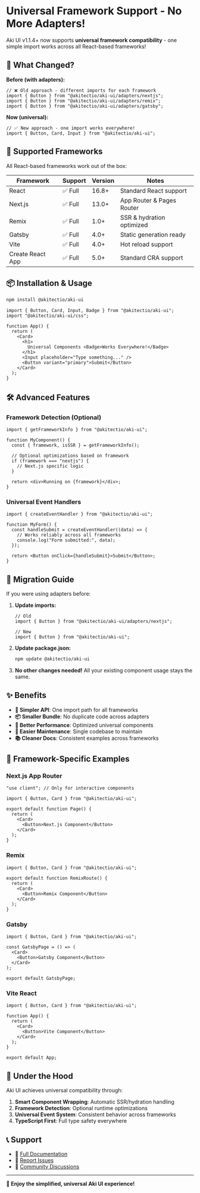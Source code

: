 # Universal Framework Support - No More Adapters!

Aki UI v1.1.4+ now supports **universal framework compatibility** - one simple import works across all React-based frameworks!

## 🎯 What Changed?

**Before (with adapters):**

```tsx
// ❌ Old approach - different imports for each framework
import { Button } from "@akitectio/aki-ui/adapters/nextjs";
import { Button } from "@akitectio/aki-ui/adapters/remix";
import { Button } from "@akitectio/aki-ui/adapters/gatsby";
```

**Now (universal):**

```tsx
// ✅ New approach - one import works everywhere!
import { Button, Card, Input } from "@akitectio/aki-ui";
```

## 🚀 Supported Frameworks

All React-based frameworks work out of the box:

| Framework        | Support | Version | Notes                     |
| ---------------- | ------- | ------- | ------------------------- |
| React            | ✅ Full | 16.8+   | Standard React support    |
| Next.js          | ✅ Full | 13.0+   | App Router & Pages Router |
| Remix            | ✅ Full | 1.0+    | SSR & hydration optimized |
| Gatsby           | ✅ Full | 4.0+    | Static generation ready   |
| Vite             | ✅ Full | 4.0+    | Hot reload support        |
| Create React App | ✅ Full | 5.0+    | Standard CRA support      |

## 📦 Installation & Usage

```bash
npm install @akitectio/aki-ui
```

```tsx
import { Button, Card, Input, Badge } from "@akitectio/aki-ui";
import "@akitectio/aki-ui/css";

function App() {
  return (
    <Card>
      <h1>
        Universal Components <Badge>Works Everywhere!</Badge>
      </h1>
      <Input placeholder="Type something..." />
      <Button variant="primary">Submit</Button>
    </Card>
  );
}
```

## 🛠 Advanced Features

### Framework Detection (Optional)

```tsx
import { getFrameworkInfo } from "@akitectio/aki-ui";

function MyComponent() {
  const { framework, isSSR } = getFrameworkInfo();

  // Optional optimizations based on framework
  if (framework === "nextjs") {
    // Next.js specific logic
  }

  return <div>Running on {framework}</div>;
}
```

### Universal Event Handlers

```tsx
import { createEventHandler } from "@akitectio/aki-ui";

function MyForm() {
  const handleSubmit = createEventHandler((data) => {
    // Works reliably across all frameworks
    console.log("Form submitted:", data);
  });

  return <Button onClick={handleSubmit}>Submit</Button>;
}
```

## 🔄 Migration Guide

If you were using adapters before:

1. **Update imports:**

   ```tsx
   // Old
   import { Button } from "@akitectio/aki-ui/adapters/nextjs";

   // New
   import { Button } from "@akitectio/aki-ui";
   ```

2. **Update package.json:**

   ```bash
   npm update @akitectio/aki-ui
   ```

3. **No other changes needed!** All your existing component usage stays the same.

## ✨ Benefits

- **🎯 Simpler API**: One import path for all frameworks
- **📦 Smaller Bundle**: No duplicate code across adapters
- **🚀 Better Performance**: Optimized universal components
- **🔧 Easier Maintenance**: Single codebase to maintain
- **📚 Cleaner Docs**: Consistent examples across frameworks

## 🤝 Framework-Specific Examples

### Next.js App Router

```tsx
"use client"; // Only for interactive components

import { Button, Card } from "@akitectio/aki-ui";

export default function Page() {
  return (
    <Card>
      <Button>Next.js Component</Button>
    </Card>
  );
}
```

### Remix

```tsx
import { Button, Card } from "@akitectio/aki-ui";

export default function RemixRoute() {
  return (
    <Card>
      <Button>Remix Component</Button>
    </Card>
  );
}
```

### Gatsby

```tsx
import { Button, Card } from "@akitectio/aki-ui";

const GatsbyPage = () => (
  <Card>
    <Button>Gatsby Component</Button>
  </Card>
);

export default GatsbyPage;
```

### Vite React

```tsx
import { Button, Card } from "@akitectio/aki-ui";

function App() {
  return (
    <Card>
      <Button>Vite Component</Button>
    </Card>
  );
}

export default App;
```

## 🔧 Under the Hood

Aki UI achieves universal compatibility through:

1. **Smart Component Wrapping**: Automatic SSR/hydration handling
2. **Framework Detection**: Optional runtime optimizations
3. **Universal Event System**: Consistent behavior across frameworks
4. **TypeScript First**: Full type safety everywhere

## 📞 Support

- 📖 [Full Documentation](https://aki-ui.akitect.io)
- 🐛 [Report Issues](https://github.com/akitectio/aki-ui/issues)
- 💬 [Community Discussions](https://github.com/akitectio/aki-ui/discussions)

---

**🎉 Enjoy the simplified, universal Aki UI experience!**
